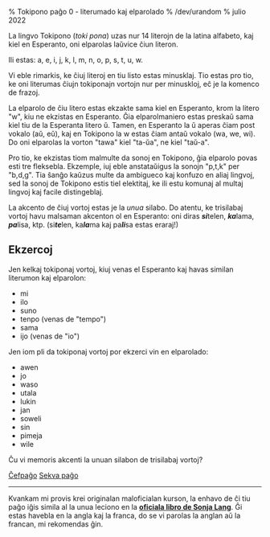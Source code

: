 % Tokipono paĝo 0 - literumado kaj elparolado
% /dev/urandom
% julio 2022

La lingvo Tokipono (*toki pona*) uzas nur 14 literojn de la latina alfabeto, kaj
kiel en Esperanto, oni elparolas laŭvice ĉiun literon.

Ili estas: a, e, i, j, k, l, m, n, o, p, s, t, u, w.

Vi eble rimarkis, ke ĉiuj literoj en tiu listo estas minusklaj. Tio estas pro
tio, ke oni literumas ĉiujn tokiponajn vortojn nur per minuskloj, eĉ je la
komenco de frazoj.

La elparolo de ĉiu litero estas ekzakte sama kiel en Esperanto, krom la
litero "w", kiu ne ekzistas en Esperanto. Ĝia elparolmaniero estas preskaŭ sama
kiel tiu de la Esperanta litero ŭ. Tamen, en Esperanto la ŭ aperas ĉiam post
vokalo (aŭ, eŭ), kaj en Tokipono la w estas ĉiam antaŭ vokalo (wa, we, wi). Do
oni elparolas la vorton "tawa" kiel "ta-ŭa", ne kiel "taŭ-a".

Pro tio, ke ekzistas tiom malmulte da sonoj en Tokipono, ĝia elparolo povas
esti tre fleksebla. Ekzemple, iuj eble anstataŭigus la sonojn "p,t,k" per "b,d,g".
Tia ŝanĝo kaŭzus multe da ambigueco kaj konfuzo en aliaj lingvoj, sed la sonoj
de Tokipono estis tiel elektitaj, ke ili estu komunaj al multaj lingvoj kaj
facile distingeblaj.

La akcento de ĉiuj vortoj estas je la *unua* silabo. Do atentu, ke
trisilabaj vortoj havu malsaman akcenton ol en Esperanto: oni diras
***si***telen, ***ka***lama, ***pa***lisa, ktp. (si***te***len,
ka***la***ma kaj pa***li***sa estas eraraj!)

## Ekzercoj

Jen kelkaj tokiponaj vortoj, kiuj venas el Esperanto kaj havas similan literumon
kaj elparolon:

* mi
* ilo
* suno
* tenpo (venas de "tempo")
* sama
* ijo (venas de "io")

Jen iom pli da tokiponaj vortoj por ekzerci vin en elparolado:

* awen
* jo
* waso
* utala
* lukin
* jan
* soweli
* sin
* pimeja
* wile

Ĉu vi memoris akcenti la unuan silabon de trisilabaj vortoj?

[Ĉefpaĝo](eo_index.html) [Sekva paĝo](eo_1.html)

---

Kvankam mi provis krei originalan maloficialan kurson, la enhavo de ĉi tiu
paĝo iĝis simila al la unua leciono en la [**oficiala libro de Sonja
Lang**](https://tokipona.org/). Ĝi estas havebla en la angla kaj la franca,
do se vi parolas la anglan aŭ la francan, mi rekomendas ĝin.